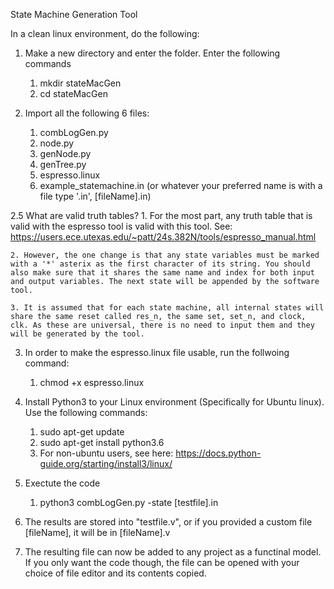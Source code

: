 State Machine Generation Tool

In a clean linux environment, do the following:
1. Make a new directory and enter the folder. Enter the following commands
    1. mkdir stateMacGen
    2. cd stateMacGen

2. Import all the following 6 files:
    1. combLogGen.py
    2. node.py
    3. genNode.py
    4. genTree.py
    5. espresso.linux
    6. example_statemachine.in (or whatever your preferred name is with a file type '.in', [fileName].in)

2.5 What are valid truth tables?
    1. For the most part, any truth table that is valid with the espresso tool is valid with this tool. See: https://users.ece.utexas.edu/~patt/24s.382N/tools/espresso_manual.html
    
    2. However, the one change is that any state variables must be marked with a '*' asterix as the first character of its string. You should also make sure that it shares the same name and index for both input and output variables. The next state will be appended by the software tool.
   
    3. It is assumed that for each state machine, all internal states will share the same reset called res_n, the same set, set_n, and clock, clk. As these are universal, there is no need to input them and they will be generated by the tool.

3. In order to make the espresso.linux file usable, run the follwoing command:
    1. chmod +x espresso.linux

4. Install Python3 to your Linux environment (Specifically for Ubuntu linux). Use the following commands:
    1. sudo apt-get update
    2. sudo apt-get install python3.6
    3. For non-ubuntu users, see here: https://docs.python-guide.org/starting/install3/linux/

5. Exectute the code    
    1. python3 combLogGen.py -state [testfile].in

6. The results are stored into "testfile.v", or if you provided a custom file [fileName], it will be in [fileName].v

7. The resulting file can now be added to any project as a functinal model. If you only want the code though, the file can be opened with your choice of file editor and its contents copied.
